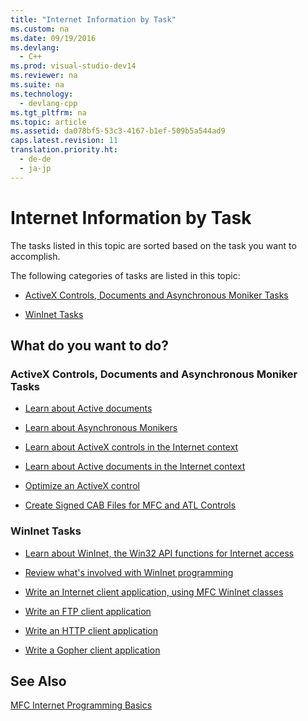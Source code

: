 ```yaml
---
title: "Internet Information by Task"
ms.custom: na
ms.date: 09/19/2016
ms.devlang: 
  - C++
ms.prod: visual-studio-dev14
ms.reviewer: na
ms.suite: na
ms.technology: 
  - devlang-cpp
ms.tgt_pltfrm: na
ms.topic: article
ms.assetid: da078bf5-53c3-4167-b1ef-509b5a544ad9
caps.latest.revision: 11
translation.priority.ht: 
  - de-de
  - ja-jp
---
```

# Internet Information by Task
The tasks listed in this topic are sorted based on the task you want to accomplish.  
  
 The following categories of tasks are listed in this topic:  
  
-   [ActiveX Controls, Documents and Asynchronous Moniker Tasks](#_core_activex_controls.2c_.documents_and_asynchronous_moniker_tasks)  
  
-   [WinInet Tasks](#_core_wininet_tasks)  
  
## What do you want to do?  
  
###  <a name="_core_activex_controls.2c_.documents_and_asynchronous_moniker_tasks"></a> ActiveX Controls, Documents and Asynchronous Moniker Tasks  
  
-   [Learn about Active documents](../vs140/Active-Documents-on-the-Internet.md)  
  
-   [Learn about Asynchronous Monikers](../vs140/Asynchronous-Monikers-on-the-Internet.md)  
  
-   [Learn about ActiveX controls in the Internet context](../vs140/ActiveX-Controls-on-the-Internet.md)  
  
-   [Learn about Active documents in the Internet context](../vs140/Active-Documents-on-the-Internet.md)  
  
-   [Optimize an ActiveX control](../vs140/MFC-ActiveX-Controls--Optimization.md)  
  
-   [Create Signed CAB Files for MFC and ATL Controls](assetId:///14e50724-2505-4258-ae6b-326b706de409)  
  
###  <a name="_core_wininet_tasks"></a> WinInet Tasks  
  
-   [Learn about WinInet, the Win32 API functions for Internet access](../vs140/WinInet-Basics.md)  
  
-   [Review what's involved with WinInet programming](../vs140/Win32-Internet-Extensions--WinInet-.md)  
  
-   [Write an Internet client application, using MFC WinInet classes](../vs140/Writing-an-Internet-Client-Application-Using-MFC-WinInet-Classes.md)  
  
-   [Write an FTP client application](../vs140/Steps-in-a-Typical-FTP-Client-Application.md)  
  
-   [Write an HTTP client application](../vs140/Steps-in-a-Typical-HTTP-Client-Application.md)  
  
-   [Write a Gopher client application](../vs140/Steps-in-a-Typical-Gopher-Client-Application.md)  
  
## See Also  
 [MFC Internet Programming Basics](../vs140/MFC-Internet-Programming-Basics.md)